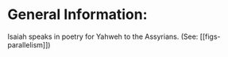 # General Information:

Isaiah speaks in poetry for Yahweh to the Assyrians. (See: [[figs-parallelism]])